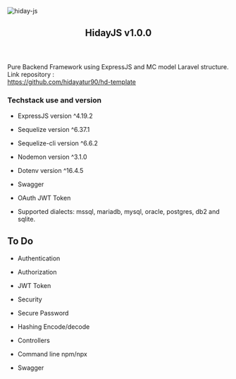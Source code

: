 ![hiday-js](https://github.com/hidayatur90/hd-template/assets/85423030/68f5a341-de5a-4751-a79c-9d2b006feec0)

<html><head><meta http-equiv="Content-Type" content="text/html; charset=utf-8"/>
</head><body><article id="ee493ec3-2d13-4db6-9c7a-4f6208718b9d" class="page sans"><header><h1 class="page-title">HidayJS v1.0.0</h1><p class="page-description"></p></header><div class="page-body"><p id="0d81b676-8eb5-40ad-a25b-faa8f8dcda7a" class="">Pure Backend Framework using ExpressJS and MC model Laravel structure. <br/>Link repository : <br/><a href="https://github.com/hidayatur90/hd-template">https://github.com/hidayatur90/hd-template</a></p><h3 id="712d7c38-1779-4bad-ab98-19ad0d160878" class="">Techstack use and version</h3><ul id="c5fa7e86-b081-43b6-9cef-1bc034634081" class="bulleted-list"><li style="list-style-type:disc">ExpressJS version ^4.19.2</li></ul><ul id="8c4d3764-f6be-4ed8-874d-98e48f2dee12" class="bulleted-list"><li style="list-style-type:disc">Sequelize version ^6.37.1</li></ul><ul id="51337621-23f9-4b6d-9f96-22094033dbe9" class="bulleted-list"><li style="list-style-type:disc">Sequelize-cli version ^6.6.2</li></ul><ul id="c84c3be2-620b-4b67-8803-cfb6cdf5b1a5" class="bulleted-list"><li style="list-style-type:disc">Nodemon version ^3.1.0</li></ul><ul id="d345df23-7a43-4c00-8835-06df0add3296" class="bulleted-list"><li style="list-style-type:disc">Dotenv version ^16.4.5</li></ul><ul id="3ac031ee-c46d-4597-bf40-430571bd04a4" class="bulleted-list"><li style="list-style-type:disc">Swagger</li></ul><ul id="c29edab8-dd70-493e-9a90-854ce6931671" class="bulleted-list"><li style="list-style-type:disc">OAuth JWT Token</li></ul><ul id="9fd5e841-b7e0-48e8-9b1b-7aac29f10fd8" class="bulleted-list"><li style="list-style-type:disc">Supported dialects: mssql, mariadb, mysql, oracle, postgres, db2 and sqlite.</li></ul><h1 id="71056898-4ac2-4b15-b6c8-b7ae6560fe2e" class="">To Do</h1><ul id="12644a26-e108-4732-997f-8932b9920c49" class="to-do-list"><li><div class="checkbox checkbox-on"></div> <span class="to-do-children-checked">Authentication</span><div class="indented"></div></li></ul><ul id="0ce0b671-ee09-4312-a6f7-c6daafc11686" class="to-do-list"><li><div class="checkbox checkbox-on"></div> <span class="to-do-children-checked">Authorization</span><div class="indented"></div></li></ul><ul id="e7d33864-c399-49d3-8aec-1ea41746181e" class="to-do-list"><li><div class="checkbox checkbox-on"></div> <span class="to-do-children-checked">JWT Token</span><div class="indented"></div></li></ul><ul id="38aa7ff7-c4e5-4af7-bf40-ce4ed9e4d900" class="to-do-list"><li><div class="checkbox checkbox-on"></div> <span class="to-do-children-checked">Security</span><div class="indented"></div></li></ul><ul id="7ae375be-6d55-4f78-ae1d-8722517314c5" class="to-do-list"><li><div class="checkbox checkbox-on"></div> <span class="to-do-children-checked">Secure Password</span><div class="indented"></div></li></ul><ul id="bf7f2d9b-8f2f-49d0-8ce7-b4425a99aab1" class="to-do-list"><li><div class="checkbox checkbox-on"></div> <span class="to-do-children-checked">Hashing Encode/decode</span><div class="indented"></div></li></ul><ul id="40fb0ff8-0a1f-49fb-a266-9557108908de" class="to-do-list"><li><div class="checkbox checkbox-off"></div> <span class="to-do-children-unchecked">Controllers</span><div class="indented"></div></li></ul><ul id="638cf0d8-9b42-4b19-bcb2-a8934b9c6f48" class="to-do-list"><li><div class="checkbox checkbox-off"></div> <span class="to-do-children-unchecked">Command line npm/npx</span><div class="indented"></div></li></ul><ul id="c2907e91-77cc-4adf-9fb6-6ab2b8df7337" class="to-do-list"><li><div class="checkbox checkbox-off"></div> <span class="to-do-children-unchecked">Swagger</span><div class="indented"></div></li></ul><p id="433551a7-db32-4f2c-8f80-093f69b9f8cc" class="">
</p></div></article><span class="sans" style="font-size:14px;padding-top:2em"></span></body></html>

